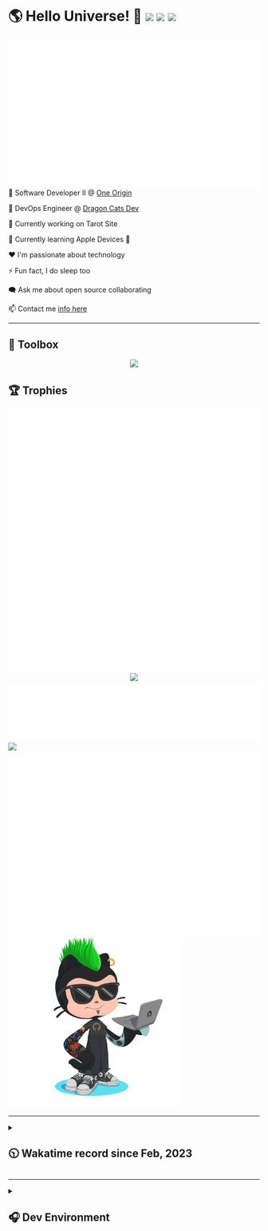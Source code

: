 <h1>🌎 Hello Universe! 👋
<img src='https://wakatime.com/badge/user/a61fe4dd-5464-48ee-825a-134d74f90884.svg?style=flat-square'>
<img src='https://api.visitorbadge.io/api/visitors?path=https%3A%2F%2Fgithub.com%2Fjmclain-origin&countColor=&style=flat-square' height='22'>
<img src='https://img.shields.io/github/followers/jmclain-origin?label=Followers&style=flat-square' height='22'>
</h1>

<img align='right' src='./assets/metrics.base.svg'>

💼 Software Developer II @ [One Origin](https://oneorigin.us/)

<!-- 💼 Engineer Consultant @ [Banyan Labs](https://banyanlabs.io/) -->

💼 DevOps Engineer @ [Dragon Cats Dev](https://DragonCats.dev/ "visit")

🔭 Currently working on Tarot Site

🌱 Currently learning Apple Devices 🤢

❤️ I'm passionate about technology

⚡ Fun fact, I do sleep too

🗨️ Ask me about open source collaborating

📫 Contact me [info here](https://www.joshmclain.com/#contact)

---

## 🧰 Toolbox

<p align="center">
  <a href="https://skillicons.dev">
    <img src="https://skillicons.dev/icons?i=md,html,css,js,regex,sass,tailwind,ts,react,styledcomponents,redux,next,gatsby,remix,vue,nuxt,nodejs,express,mongodb,jest,webpack,vite,rollup,docker,nginx,aws,heroku,vercel,netlify,linux,bash,powershell,vim,git,githubactions,github,gitlab,vscode,idea,maven,gradle,java,spring&theme=dark" />
  </a>
</p>

## 🏆 Trophies

<div align='center'>
<img src='./assets/metrics.plugin.achievements.compact.svg'>
<img src='./assets/metrics.plugin.habits.charts.svg'>
<img src='https://github-profile-trophy.vercel.app/?username=jmclain-origin&theme=darkhub&no-frame=true&margin-w=10'>
</div>

<div align=''>
<img src='./assets/metrics.plugin.habits.facts.svg'>
<img src='https://streak-stats.demolab.com?user=jmclain-origin&theme=dark' width='340'>
<div>
</div>

<img src='./assets/metrics.plugin.wakatime.svg'>
<img src='./assets/octocat.png' width='340'>
<!-- <img src='./assets/metrics.plugin.code.svg'> -->
</div>

---

<details>
<summary>

## 🕥 Wakatime record since Feb, 2023

</summary>

<!--START_SECTION:waka-->
![Code Time](http://img.shields.io/badge/Code%20Time-867%20hrs%2035%20mins-blue)

![Profile Views](http://img.shields.io/badge/Profile%20Views-0-blue)

**🐱 My GitHub Data** 

> 📦 141.5 kB Used in GitHub's Storage 
 > 
> 🏆 0 Contributions in the Year 2024
 > 
> 🚫 Not Opted to Hire
 > 
> 📜 30 Public Repositories 
 > 
> 🔑 25 Private Repositories 
 > 
**I'm an Early 🐤** 

```text
🌞 Morning                2727 commits        ██████░░░░░░░░░░░░░░░░░░░   24.35 % 
🌆 Daytime                3764 commits        ████████░░░░░░░░░░░░░░░░░   33.61 % 
🌃 Evening                3062 commits        ███████░░░░░░░░░░░░░░░░░░   27.34 % 
🌙 Night                  1645 commits        ████░░░░░░░░░░░░░░░░░░░░░   14.69 % 
```
📅 **I'm Most Productive on Monday** 

```text
Monday                   2683 commits        ██████░░░░░░░░░░░░░░░░░░░   23.96 % 
Tuesday                  2233 commits        █████░░░░░░░░░░░░░░░░░░░░   19.94 % 
Wednesday                1331 commits        ███░░░░░░░░░░░░░░░░░░░░░░   11.89 % 
Thursday                 961 commits         ██░░░░░░░░░░░░░░░░░░░░░░░   08.58 % 
Friday                   1681 commits        ████░░░░░░░░░░░░░░░░░░░░░   15.01 % 
Saturday                 1423 commits        ███░░░░░░░░░░░░░░░░░░░░░░   12.71 % 
Sunday                   886 commits         ██░░░░░░░░░░░░░░░░░░░░░░░   07.91 % 
```


📊 **This Week I Spent My Time On** 

```text
🕑︎ Time Zone: America/Phoenix

💬 Programming Languages: 
Other                    28 hrs 46 mins      ██████████████████░░░░░░░   72.20 % 
JavaScript               4 hrs 23 mins       ███░░░░░░░░░░░░░░░░░░░░░░   11.01 % 
YAML                     2 hrs 18 mins       █░░░░░░░░░░░░░░░░░░░░░░░░   05.79 % 
Markdown                 2 hrs 3 mins        █░░░░░░░░░░░░░░░░░░░░░░░░   05.16 % 
JSON                     1 hr 52 mins        █░░░░░░░░░░░░░░░░░░░░░░░░   04.71 % 

🔥 Editors: 
Chrome                   26 hrs 37 mins      █████████████████░░░░░░░░   66.81 % 
VS Code                  13 hrs 13 mins      ████████░░░░░░░░░░░░░░░░░   33.19 % 

💻 Operating System: 
Mac                      39 hrs 51 mins      █████████████████████████   100.00 % 
```

**I Mostly Code in JavaScript** 

```text
TypeScript               17 repos            ████████░░░░░░░░░░░░░░░░░   31.48 % 
CSS                      4 repos             ██░░░░░░░░░░░░░░░░░░░░░░░   07.41 % 
Vue                      3 repos             █░░░░░░░░░░░░░░░░░░░░░░░░   05.56 % 
Shell                    2 repos             █░░░░░░░░░░░░░░░░░░░░░░░░   03.70 % 
Dockerfile               1 repo              ░░░░░░░░░░░░░░░░░░░░░░░░░   01.85 % 
```




 Last Updated on 13/03/2024 18:36:11 UTC
<!--END_SECTION:waka-->

</details>

---

<details>
<summary>

## 🎧 Dev Environment

</summary>

> ### _I'm not a player 🐱 I just code a lot..._

<div align='center'>
<img src='https://spotify-github-profile.vercel.app/api/view?uid=31knnovcfatt7mqmu6yaa5htulxi&cover_image=true&theme=default&show_offline=false&background_color=121212' width='420'>
<img src='https://spotify-recently-played-readme.vercel.app/api?user=31knnovcfatt7mqmu6yaa5htulxi&width=400&count=10'>
</div>
</details>

<!-- ## Memes

who doesn't love memes?

![obi one](./assets/unfilimar_obi.jpg) -->

<!-- <div align='center'>
<img src='https://www.data-card-for-spotify.com/api/card?user_id=31knnovcfatt7mqmu6yaa5htulxi&hide_playing=1&hide_recents=1&limit=10&custom_title=jmclain-origin%20Spotify%20Data'>
</div> -->
